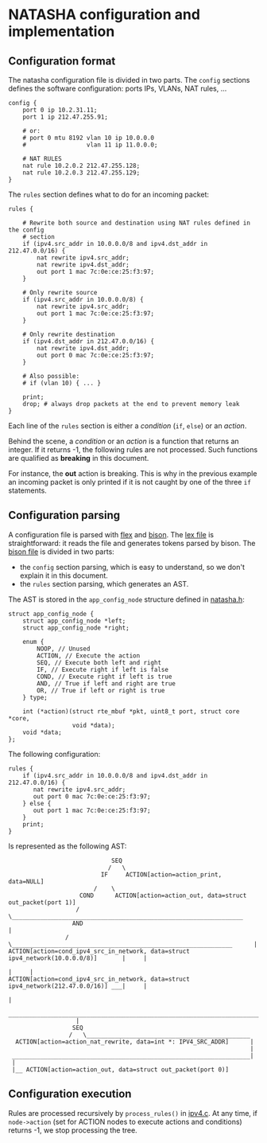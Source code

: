 NATASHA configuration and implementation
========================================

Configuration format
--------------------

The natasha configuration file is divided in two parts. The `config` sections
defines the software configuration: ports IPs, VLANs, NAT rules, ...

```
config {
    port 0 ip 10.2.31.11;
    port 1 ip 212.47.255.91;

    # or:
    # port 0 mtu 8192 vlan 10 ip 10.0.0.0
    #                 vlan 11 ip 11.0.0.0;

    # NAT RULES
    nat rule 10.2.0.2 212.47.255.128;
    nat rule 10.2.0.3 212.47.255.129;
}
```

The `rules` section defines what to do for an incoming packet:

```
rules {

    # Rewrite both source and destination using NAT rules defined in the config
    # section
    if (ipv4.src_addr in 10.0.0.0/8 and ipv4.dst_addr in 212.47.0.0/16) {
        nat rewrite ipv4.src_addr;
        nat rewrite ipv4.dst_addr;
        out port 1 mac 7c:0e:ce:25:f3:97;
    }

    # Only rewrite source
    if (ipv4.src_addr in 10.0.0.0/8) {
        nat rewrite ipv4.src_addr;
        out port 1 mac 7c:0e:ce:25:f3:97;
    }

    # Only rewrite destination
    if (ipv4.dst_addr in 212.47.0.0/16) {
        nat rewrite ipv4.dst_addr;
        out port 0 mac 7c:0e:ce:25:f3:97;
    }

    # Also possible:
    # if (vlan 10) { ... }

    print;
    drop; # always drop packets at the end to prevent memory leak
}
```

Each line of the `rules` section is either a *condition* (`if`, `else`) or an
*action*.

Behind the scene, a *condition* or an *action* is a function that returns an
integer. If it returns -1, the following rules are not processed. Such
functions are qualified as **breaking** in this document.

For instance, the **out** action is breaking. This is why in the previous
example an incoming packet is only printed if it is not caught by one of the
three `if` statements.


Configuration parsing
---------------------

A configuration file is parsed with [flex](http://flex.sourceforge.net/) and
[bison](https://www.gnu.org/software/bison/). The [lex
file](src/parseconfig.lex) is straightforward: it reads the file and generates
tokens parsed by bison. The [bison file](src/parseconfig.y) is divided in two
parts:

* the `config` section parsing, which is easy to understand, so we don't
  explain it in this document.
* the `rules` section parsing, which generates an AST.

The AST is stored in the `app_config_node` structure defined in
[natasha.h](src/natasha.h):

```
struct app_config_node {
    struct app_config_node *left;
    struct app_config_node *right;

    enum {
        NOOP, // Unused
        ACTION, // Execute the action
        SEQ, // Execute both left and right
        IF, // Execute right if left is false
        COND, // Execute right if left is true
        AND, // True if left and right are true
        OR, // True if left or right is true
    } type;

    int (*action)(struct rte_mbuf *pkt, uint8_t port, struct core *core,
                  void *data);
    void *data;
};
```

The following configuration:

```
rules {
    if (ipv4.src_addr in 10.0.0.0/8 and ipv4.dst_addr in 212.47.0.0/16) {
       nat rewrite ipv4.src_addr;
       out port 0 mac 7c:0e:ce:25:f3:97;
    } else {
       out port 1 mac 7c:0e:ce:25:f3:97;
    }
    print;
}
```

Is represented as the following AST:

```
                             SEQ
                            /   \
                          IF     ACTION[action=action_print, data=NULL]
                        /    \
                    COND      ACTION[action=action_out, data=struct out_packet(port 1)]
                   /    \_________________________________________________________________
                  AND                                                                     |
                /    \______________________________________________________________      |
ACTION[action=cond_ipv4_src_in_network, data=struct ipv4_network(10.0.0.0/8)]       |     |
                                                                                    |     |
ACTION[action=cond_ipv4_src_in_network, data=struct ipv4_network(212.47.0.0/16)] ___|     |
                                                                                          |
                   _______________________________________________________________________|
                   |
                  SEQ
                 /   \______________________________________________
  ACTION[action=action_nat_rewrite, data=int *: IPV4_SRC_ADDR]      |
                                                                    |
 ___________________________________________________________________|
 |
 |__ ACTION[action=action_out, data=struct out_packet(port 0)]
```


Configuration execution
-----------------------

Rules are processed recursively by `process_rules()` in [ipv4.c](src/ipv4.c).
At any time, if `node->action` (set for ACTION nodes to execute actions and
conditions) returns -1, we stop processing the tree.
